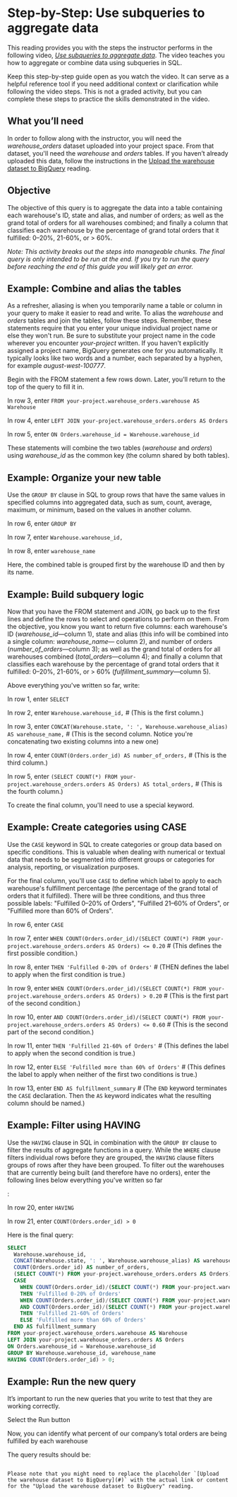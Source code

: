 # Step-by-Step: Use subqueries to aggregate data

This reading provides you with the steps the instructor performs in the following video, [*Use subqueries to aggregate data*](./s5_v_use-subqueries-to-aggregate-data.md). The video teaches you how to aggregate or combine data using subqueries in SQL.

Keep this step-by-step guide open as you watch the video. It can serve as a helpful reference tool if you need additional context or clarification while following the video steps. This is not a graded activity, but you can complete these steps to practice the skills demonstrated in the video.

## What you’ll need

In order to follow along with the instructor, you will need the *warehouse_orders* dataset uploaded into your project space. From that dataset, you'll need the *warehouse* and *orders* tables. If you haven’t already uploaded this data, follow the instructions in the [Upload the warehouse dataset to BigQuery](../p2_use_joins-to-aggregate-data-in-sql/s7_r_upload-warehouse-dataset-to-bigquery.md) reading.

## Objective

The objective of this query is to aggregate the data into a table containing each warehouse's ID, state and alias, and number of orders; as well as the grand total of orders for all warehouses combined; and finally a column that classifies each warehouse by the percentage of grand total orders that it fulfilled: 0–20%, 21-60%, or > 60%.

*Note: This activity breaks out the steps into manageable chunks. The final query is only intended to be run at the end. If you try to run the query before reaching the end of this guide you will likely get an error.*

## Example: Combine and alias the tables

As a refresher, aliasing is when you temporarily name a table or column in your query to make it easier to read and write. To alias the *warehouse* and *orders* tables and join the tables, follow these steps. Remember, these statements require that you enter your unique individual project name or else they won't run. Be sure to substitute your project name in the code wherever you encounter *your-project* written. If you haven't explicitly assigned a project name, BigQuery generates one for you automatically. It typically looks like two words and a number, each separated by a hyphen, for example *august-west-100777*.

Begin with the FROM statement a few rows down. Later, you'll return to the top of the query to fill it in.

In row 3, enter `FROM your-project.warehouse_orders.warehouse AS Warehouse`

In row 4, enter `LEFT JOIN your-project.warehouse_orders.orders AS Orders`

In row 5, enter `ON Orders.warehouse_id = Warehouse.warehouse_id`

These statements will combine the two tables (*warehouse* and *orders*) using *warehouse_id* as the common key (the column shared by both tables).

## Example: Organize your new table

Use the `GROUP BY` clause in SQL to group rows that have the same values in specified columns into aggregated data, such as sum, count, average, maximum, or minimum, based on the values in another column.

In row 6, enter `GROUP BY`

In row 7, enter `Warehouse.warehouse_id,`

In row 8, enter `warehouse_name`

Here, the combined table is grouped first by the warehouse ID and then by its name.

## Example: Build subquery logic

Now that you have the FROM statement and JOIN, go back up to the first lines and define the rows to select and operations to perform on them. From the objective, you know you want to return five columns: each warehouse's ID (*warehouse_id*—column 1), state and alias (this info will be combined into a single column: *warehouse_name*— column 2), and number of orders (*number_of_orders*—column 3); as well as the grand total of orders for all warehouses combined (*total_orders*—column 4); and finally a column that classifies each warehouse by the percentage of grand total orders that it fulfilled: 0–20%, 21-60%, or > 60% (*fulfillment_summary*—column 5).

Above everything you've written so far, write:

In row 1, enter `SELECT`

In row 2, enter `Warehouse.warehouse_id,` # (This is the first column.)

In row 3, enter `CONCAT(Warehouse.state, ': ', Warehouse.warehouse_alias) AS warehouse_name,` # (This is the second column. Notice you're concatenating two existing columns into a new one)

In row 4, enter `COUNT(Orders.order_id) AS number_of_orders,` # (This is the third column.)

In row 5, enter `(SELECT COUNT(*) FROM your-project.warehouse_orders.orders AS Orders) AS total_orders,` # (This is the fourth column.)

To create the final column, you'll need to use a special keyword.

## Example: Create categories using CASE

Use the `CASE` keyword in SQL to create categories or group data based on specific conditions. This is valuable when dealing with numerical or textual data that needs to be segmented into different groups or categories for analysis, reporting, or visualization purposes.

For the final column, you'll use `CASE` to define which label to apply to each warehouse's fulfillment percentage (the percentage of the grand total of orders that it fulfilled). There will be three conditions, and thus three possible labels: "Fulfilled 0–20% of Orders", "Fulfilled 21–60% of Orders", or "Fulfilled more than 60% of Orders".

In row 6, enter `CASE`

In row 7, enter `WHEN COUNT(Orders.order_id)/(SELECT COUNT(*) FROM your-project.warehouse_orders.orders AS Orders) <= 0.20` # (This defines the first possible condition.)

In row 8, enter `THEN 'Fulfilled 0-20% of Orders'` # (THEN defines the label to apply when the first condition is true.)

In row 9, enter `WHEN COUNT(Orders.order_id)/(SELECT COUNT(*) FROM your-project.warehouse_orders.orders AS Orders) > 0.20` # (This is the first part of the second condition.)

In row 10, enter `AND COUNT(Orders.order_id)/(SELECT COUNT(*) FROM your-project.warehouse_orders.orders AS Orders) <= 0.60` # (This is the second part of the second condition.)

In row 11, enter `THEN 'Fulfilled 21-60% of Orders'` # (This defines the label to apply when the second condition is true.)

In row 12, enter `ELSE 'Fulfilled more than 60% of Orders'` # (This defines the label to apply when neither of the first two conditions is true.)

In row 13, enter `END AS fulfillment_summary` # (The `END` keyword terminates the `CASE` declaration. Then the `AS` keyword indicates what the resulting column should be named.)

## Example: Filter using HAVING

Use the `HAVING` clause in SQL in combination with the `GROUP BY` clause to filter the results of aggregate functions in a query. While the `WHERE` clause filters individual rows before they are grouped, the `HAVING` clause filters groups of rows after they have been grouped. To filter out the warehouses that are currently being built (and therefore have no orders), enter the following lines below everything you've written so far

:

In row 20, enter `HAVING`

In row 21, enter `COUNT(Orders.order_id) > 0`

Here is the final query:

```sql
SELECT
  Warehouse.warehouse_id,
  CONCAT(Warehouse.state, ': ', Warehouse.warehouse_alias) AS warehouse_name,
  COUNT(Orders.order_id) AS number_of_orders,
  (SELECT COUNT(*) FROM your-project.warehouse_orders.orders AS Orders) AS total_orders,
  CASE
    WHEN COUNT(Orders.order_id)/(SELECT COUNT(*) FROM your-project.warehouse_orders.orders AS Orders) <= 0.20
    THEN 'Fulfilled 0-20% of Orders'
    WHEN COUNT(Orders.order_id)/(SELECT COUNT(*) FROM your-project.warehouse_orders.orders AS Orders) > 0.20
    AND COUNT(Orders.order_id)/(SELECT COUNT(*) FROM your-project.warehouse_orders.orders AS Orders) <= 0.60
    THEN 'Fulfilled 21-60% of Orders'
    ELSE 'Fulfilled more than 60% of Orders'
  END AS fulfillment_summary
FROM your-project.warehouse_orders.warehouse AS Warehouse
LEFT JOIN your-project.warehouse_orders.orders AS Orders
ON Orders.warehouse_id = Warehouse.warehouse_id
GROUP BY Warehouse.warehouse_id, warehouse_name
HAVING COUNT(Orders.order_id) > 0;
```

## Example: Run the new query

It’s important to run the new queries that you write to test that they are working correctly.

Select the Run button

Now, you can identify what percent of our company’s total orders are being fulfilled by each warehouse

The query results should be:
```

Please note that you might need to replace the placeholder `[Upload the warehouse dataset to BigQuery](#)` with the actual link or content for the "Upload the warehouse dataset to BigQuery" reading.
